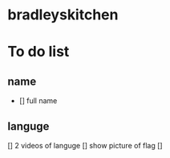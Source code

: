# bradleyskitchen
# To do list
## name
- [] full name
## languge 
[] 2 videos of languge
[] show picture of flag 
[] 
